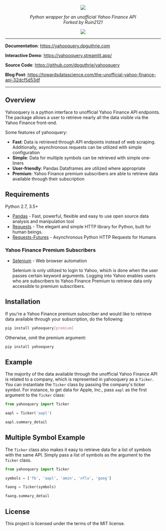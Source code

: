 <p align="center">
    <a href="#"><img src="docs/docs/img/full.png"></a>
</p>
<p align="center">
    <em>Python wrapper for an unofficial Yahoo Finance API</em>
    <br>
    <em>Forked by Ruin2121</em>
</p>
<p align="center">
    <a href="https://codecov.io/gh/Ruin2121/yahooquery" > 
        <img src="https://codecov.io/gh/Ruin2121/yahooquery/graph/badge.svg?token=BWHE5GCW8T"/> 
    </a>
</p>

---

**Documentation**: <a target="_blank" href="https://yahooquery.dpguthrie.com">https://yahooquery.dpguthrie.com</a>

**Interactive Demo**: <a target="_blank" href="https://yahooquery.streamlit.app/">https://yahooquery.streamlit.app/</a>

**Source Code**: <a target="_blank" href="https://github.com/dpguthrie/yahooquery">https://github.com/dpguthrie/yahooquery</a>

**Blog Post**: <a target="_blank" href="https://towardsdatascience.com/the-unofficial-yahoo-finance-api-32dcf5d53df">https://towardsdatascience.com/the-unofficial-yahoo-finance-api-32dcf5d53df</a>

---

## Overview

Yahooquery is a python interface to unofficial Yahoo Finance API endpoints. The package allows a user to retrieve nearly all the data visible via the Yahoo Finance front-end.

Some features of yahooquery:

- **Fast**: Data is retrieved through API endpoints instead of web scraping. Additionally, asynchronous requests can be utilized with simple configuration
- **Simple**: Data for multiple symbols can be retrieved with simple one-liners
- **User-friendly**: Pandas Dataframes are utilized where appropriate
- **Premium**: Yahoo Finance premium subscribers are able to retrieve data available through their subscription

## Requirements

Python 2.7, 3.5+

- [Pandas](https://pandas.pydata.org) - Fast, powerful, flexible and easy to use open source data analysis and manipulation tool
- [Requests](https://requests.readthedocs.io/en/master/) - The elegant and simple HTTP library for Python, built for human beings.
- [Requests-Futures](https://github.com/ross/requests-futures) - Asynchronous Python HTTP Requests for Humans

### Yahoo Finance Premium Subscribers

- [Selenium](https://www.selenium.dev/selenium/docs/api/py/) - Web browser automation

  Selenium is only utilized to login to Yahoo, which is done when the user passes certain keyword arguments. Logging into Yahoo enables users who are subscribers to Yahoo Finance Premium to retrieve data only accessible to premium subscribers.

## Installation

If you're a Yahoo Finance premium subscriber and would like to retrieve data available through your subscription, do the following:

```bash
pip install yahooquery[premium]
```

Otherwise, omit the premium argument:

```bash
pip install yahooquery
```

## Example

The majority of the data available through the unofficial Yahoo Finance API is related to a company, which is represented in yahooquery as a `Ticker`. You can instantiate the `Ticker` class by passing the company's ticker symbol. For instance, to get data for Apple, Inc., pass `aapl` as the first argument to the `Ticker` class:

```python
from yahooquery import Ticker

aapl = Ticker('aapl')

aapl.summary_detail
```

## Multiple Symbol Example

The `Ticker` class also makes it easy to retrieve data for a list of symbols with the same API. Simply pass a list of symbols as the argument to the `Ticker` class.

```python
from yahooquery import Ticker

symbols = ['fb', 'aapl', 'amzn', 'nflx', 'goog']

faang = Ticker(symbols)

faang.summary_detail
```

## License

This project is licensed under the terms of the MIT license.
